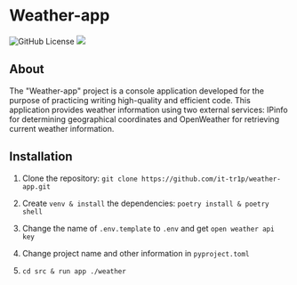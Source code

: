 # Weather-app
![GitHub License](https://img.shields.io/badge/license-MIT-blue.svg)
<a href="https://codeclimate.com/github/it-tr1p/weather-app/maintainability"><img src="https://api.codeclimate.com/v1/badges/3a8130499d32dc667cec/maintainability" /></a>

## About
The "Weather-app" project is a console application developed for the purpose of practicing writing high-quality and efficient code. This application provides weather information using two external services: IPinfo for determining geographical coordinates and OpenWeather for retrieving current weather information.

## Installation  
1. Clone the repository:
`git clone https://github.com/it-tr1p/weather-app.git`

2. Create `venv & install` the dependencies:
`poetry install & poetry shell`

3. Change the name of `.env.template` to `.env` and get `open weather api key`

4. Change project name and other information in `pyproject.toml`

5. `cd src & run app ./weather`
